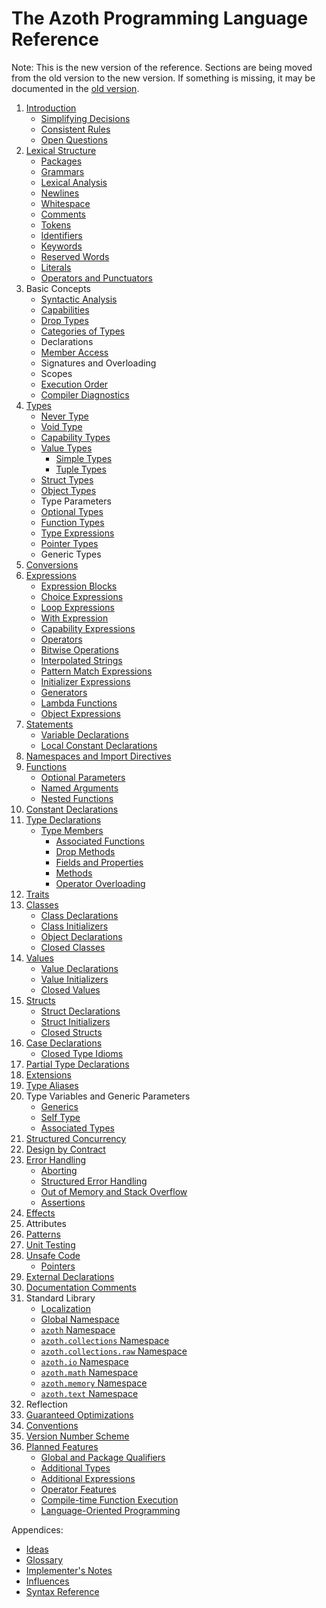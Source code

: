 # The Azoth Programming Language Reference

Note: This is the new version of the reference. Sections are being moved from the old version to the
new version. If something is missing, it may be documented in the [old version](../old/book.md).

1. [Introduction](introduction.md)
   * [Simplifying Decisions](simplifying-decisions.md)
   * [Consistent Rules](consistent-rules.md)
   * [Open Questions](open-questions.md)
2. [Lexical Structure](lexical-structure.md)
   * [Packages](packages.md)
   * [Grammars](grammars.md)
   * [Lexical Analysis](lexical-analysis.md)
   * [Newlines](newlines.md)
   * [Whitespace](whitespace.md)
   * [Comments](comments.md)
   * [Tokens](tokens.md)
   * [Identifiers](identifiers.md)
   * [Keywords](keywords.md)
   * [Reserved Words](reserved-words.md)
   * [Literals](literals.md)
   * [Operators and Punctuators](operators-and-punctuators.md)
3. Basic Concepts
   * [Syntactic Analysis](syntactic-analysis.md)
   * [Capabilities](capabilities.md)
   * [Drop Types](drop-types.md)
   * [Categories of Types](categories-of-types.md)
   * Declarations
   * [Member Access](member-access.md)
   * Signatures and Overloading
   * Scopes
   * [Execution Order](execution-order.md)
   * [Compiler Diagnostics](compiler-diagnostics.md)
4. [Types](types.md)
   * [Never Type](never-type.md)
   * [Void Type](void-type.md)
   * [Capability Types](capability-types.md)
   * [Value Types](value-types.md)
     * [Simple Types](simple-types.md)
     * [Tuple Types](tuple-types.md)
   * [Struct Types](struct-types.md)
   * [Object Types](object-types.md)
   * Type Parameters
   * [Optional Types](optional-types.md)
   * [Function Types](function-types.md)
   * [Type Expressions](type-expressions.md)
   * [Pointer Types](pointer-types.md)
   * Generic Types
5. [Conversions](conversions.md)
6. [Expressions](expressions.md)
   * [Expression Blocks](expression-blocks.md)
   * [Choice Expressions](choice-expressions.md)
   * [Loop Expressions](loop-expressions.md)
   * [With Expression](with-expression.md)
   * [Capability Expressions](capability-expressions.md)
   * [Operators](operators.md)
   * [Bitwise Operations](bitwise-operations.md)
   * [Interpolated Strings](interpolated-strings.md)
   * [Pattern Match Expressions](pattern-match-expressions.md)
   * [Initializer Expressions](initializer-expressions.md)
   * [Generators](generators.md)
   * [Lambda Functions](lambda-functions.md)
   * [Object Expressions](object-expressions.md)
7. [Statements](statements.md)
   * [Variable Declarations](variable-declarations.md)
   * [Local Constant Declarations](local-constant-declarations.md)
8. [Namespaces and Import Directives](namespaces.md)
9. [Functions](functions.md)
    * [Optional Parameters](optional-parameters.md)
    * [Named Arguments](named-arguments.md)
    * [Nested Functions](nested-functions.md)
10. [Constant Declarations](constant-declarations.md)
11. [Type Declarations](type-declarations.md)
    * [Type Members](type-members.md)
      * [Associated Functions](associated-functions.md)
      * [Drop Methods](drop-methods.md)
      * [Fields and Properties](fields-and-properties.md)
      * [Methods](methods.md)
      * [Operator Overloading](operator-overloading.md)
12. [Traits](traits.md)
13. [Classes](classes.md)
    * [Class Declarations](class-declarations.md)
    * [Class Initializers](class-initializers.md)
    * [Object Declarations](object-declarations.md)
    * [Closed Classes](closed-classes.md)
14. [Values](values.md)
    * [Value Declarations](value-declarations.md)
    * [Value Initializers](value-initializers.md)
    * [Closed Values](closed-values.md)
15. [Structs](structs.md)
    * [Struct Declarations](struct-declarations.md)
    * [Struct Initializers](struct-initializers.md)
    * [Closed Structs](closed-structs.md)
16. [Case Declarations](case-declarations.md)
    * [Closed Type Idioms](closed-type-idioms.md)
17. [Partial Type Declarations](partial-type-declarations.md)
18. [Extensions](extensions.md)
19. [Type Aliases](type-aliases.md)
20. Type Variables and Generic Parameters
    * [Generics](generics.md)
    * [Self Type](self-type.md)
    * [Associated Types](associated-types.md)
21. [Structured Concurrency](structured-concurrency.md)
22. [Design by Contract](contracts.md)
23. [Error Handling](error-handling.md)
    * [Aborting](aborting.md)
    * [Structured Error Handling](structured-errors.md)
    * [Out of Memory and Stack Overflow](memory-exhaustion.md)
    * [Assertions](assertions.md)
24. [Effects](effects.md)
25. Attributes
26. [Patterns](patterns.md)
27. [Unit Testing](unit-testing.md)
28. [Unsafe Code](unsafe.md)
    * [Pointers](pointers.md)
29. [External Declarations](external.md)
30. [Documentation Comments](documentation-comments.md)
31. Standard Library
    * [Localization](localization.md)
    * [Global Namespace](std-lib-global-namespace.md)
    * [`azoth` Namespace](azoth.md)
    * [`azoth.collections` Namespace](azoth.collections.md)
    * [`azoth.collections.raw` Namespace](azoth.collections.raw.md)
    * [`azoth.io` Namespace](azoth.io.md)
    * [`azoth.math` Namespace](azoth.math.md)
    * [`azoth.memory` Namespace](azoth.memory.md)
    * [`azoth.text` Namespace](azoth.text.md)
32. Reflection
33. [Guaranteed Optimizations](guaranteed-optimizations.md)
34. [Conventions](conventions.md)
35. [Version Number Scheme](version-numbers.md)
36. [Planned Features](planned-features.md)
    * [Global and Package Qualifiers](planned-qualifier.md)
    * [Additional Types](planned-types.md)
    * [Additional Expressions](planned-expressions.md)
    * [Operator Features](planned-operators.md)
    * [Compile-time Function Execution](planned-ctfe.md)
    * [Language-Oriented Programming](planned-lop.md)

Appendices:

* [Ideas](ideas.md)
* [Glossary](glossary.md)
* [Implementer's Notes](implementers-notes.md)
* [Influences](influences.md)
* [Syntax Reference](syntax-reference.md)
